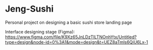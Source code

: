 # Jeng-Sushi
 Personal project on designing a basic sushi store landing page

 Interface designing stage (Figma): https://www.figma.com/file/K9Xz65JnLDzTILTNOnhYtx/Untitled?type=design&node-id=0%3A1&mode=design&t=UEZ8aTmls6QiU6Lx-1
